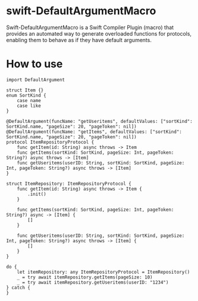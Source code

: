 # swift-DefaultArgumentMacro

Swift-DefaultArgumentMacro is a Swift Compiler Plugin (macro) that provides an automated way to generate overloaded functions for protocols, enabling them to behave as if they have default arguments.

# How to use

```
import DefaultArgument

struct Item {}
enum SortKind {
    case name
    case like
}

@DefaultArgument(funcName: "getUseritems", defaultValues: ["sortKind": SortKind.name, "pageSize": 20, "pageToken": nil])
@DefaultArgument(funcName: "getItems", defaultValues: ["sortKind": SortKind.name, "pageSize": 20, "pageToken": nil])
protocol ItemRepositoryProtocol {
    func getItem(id: String) async throws -> Item
    func getItems(sortKind: SortKind, pageSize: Int, pageToken: String?) async throws -> [Item]
    func getUseritems(userID: String, sortKind: SortKind, pageSize: Int, pageToken: String?) async throws -> [Item]
}

struct ItemRepository: ItemRepositoryProtocol {
    func getItem(id: String) async throws -> Item {
        .init()
    }

    func getItems(sortKind: SortKind, pageSize: Int, pageToken: String?) async -> [Item] {
        []
    }

    func getUseritems(userID: String, sortKind: SortKind, pageSize: Int, pageToken: String?) async throws -> [Item] {
        []
    }
}

do {
    let itemRepository: any ItemRepositoryProtocol = ItemRepository()
    _ = try await itemRepository.getItems(pageSize: 10)
    _ = try await itemRepository.getUseritems(userID: "1234")
} catch {
}
```
